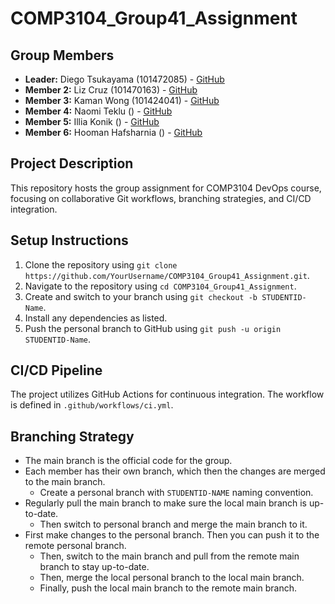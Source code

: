 # COMP3104_Group41_Assignment

## Group Members

- **Leader:** Diego Tsukayama (101472085) - [GitHub](https://github.com/DiegoHidenori)
- **Member 2:** Liz Cruz (101470163) - [GitHub](https://github.com/qanntu)
- **Member 3:** Kaman Wong (101424041) - [GitHub](https://github.com/KamanWong0317)
- **Member 4:** Naomi Teklu () - [GitHub](https://github.com/naomitek)
- **Member 5:** Illia Konik () - [GitHub](https://github.com/xxxxxx)
- **Member 6:** Hooman Hafsharnia () - [GitHub](https://github.com/ItsHooman)

## Project Description

This repository hosts the group assignment for COMP3104 DevOps course, focusing on
collaborative Git workflows, branching strategies, and CI/CD integration.

## Setup Instructions

1. Clone the repository using `git clone https://github.com/YourUsername/COMP3104_Group41_Assignment.git`.
2. Navigate to the repository using `cd COMP3104_Group41_Assignment`.
3. Create and switch to your branch using `git checkout -b STUDENTID-Name`.
4. Install any dependencies as listed.
5. Push the personal branch to GitHub using `git push -u origin STUDENTID-Name`.

## CI/CD Pipeline

The project utilizes GitHub Actions for continuous integration.
The workflow is defined in `.github/workflows/ci.yml`.

## Branching Strategy

- The main branch is the official code for the group.
- Each member has their own branch, which then the changes are merged to the main branch.
  - Create a personal branch with `STUDENTID-NAME` naming convention.
- Regularly pull the main branch to make sure the local main branch is up-to-date.
  - Then switch to personal branch and merge the main branch to it.
- First make changes to the personal branch. Then you can push it to the remote personal branch.
  - Then, switch to the main branch and pull from the remote main branch to stay up-to-date.
  - Then, merge the local personal branch to the local main branch.
  - Finally, push the local main branch to the remote main branch.
